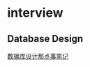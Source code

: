 # interview

## Database Design

[数据库设计那点事笔记](https://github.com/gdhucoder/interview/tree/master/javabd/DB)